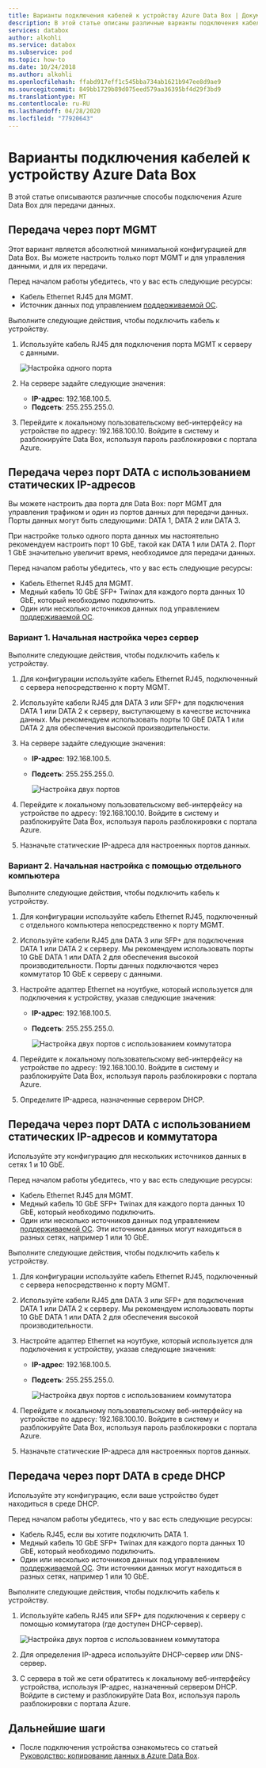 ```yaml
---
title: Варианты подключения кабелей к устройству Azure Data Box | Документация Майкрософт
description: В этой статье описаны различные варианты подключения кабелей к устройству Azure Data Box.
services: databox
author: alkohli
ms.service: databox
ms.subservice: pod
ms.topic: how-to
ms.date: 10/24/2018
ms.author: alkohli
ms.openlocfilehash: ffabd917eff1c545bba734ab1621b947ee8d9ae9
ms.sourcegitcommit: 849bb1729b89d075eed579aa36395bf4d29f3bd9
ms.translationtype: MT
ms.contentlocale: ru-RU
ms.lasthandoff: 04/28/2020
ms.locfileid: "77920643"
---
```

# <a name="cabling-options-for-your-azure-data-box"></a>Варианты подключения кабелей к устройству Azure Data Box

В этой статье описываются различные способы подключения Azure Data Box для передачи данных.

## <a name="transfer-via-mgmt-port"></a>Передача через порт MGMT

Этот вариант является абсолютной минимальной конфигурацией для Data Box. Вы можете настроить только порт MGMT и для управления данными, и для их передачи.

Перед началом работы убедитесь, что у вас есть следующие ресурсы:

- Кабель Ethernet RJ45 для MGMT.
- Источник данных под управлением [поддерживаемой ОС](data-box-system-requirements.md#supported-operating-systems-for-clients).

Выполните следующие действия, чтобы подключить кабель к устройству.

1. Используйте кабель RJ45 для подключения порта MGMT к серверу с данными.

    ![Настройка одного порта](media/data-box-cable-options/cabling-mgmt-only.png)

2. На сервере задайте следующие значения:

    - **IP-адрес**: 192.168.100.5.
    - **Подсеть**: 255.255.255.0.

3. Перейдите к локальному пользовательскому веб-интерфейсу на устройстве по адресу: 192.168.100.10. Войдите в систему и разблокируйте Data Box, используя пароль разблокировки с портала Azure.


## <a name="transfer-via-data-port-with-static-ips"></a>Передача через порт DATA с использованием статических IP-адресов

Вы можете настроить два порта для Data Box: порт MGMT для управления трафиком и один из портов данных для передачи данных. Порты данных могут быть следующими: DATA 1, DATA 2 или DATA 3.

При настройке только одного порта данных мы настоятельно рекомендуем настроить порт 10 GbE, такой как DATA 1 или DATA 2. Порт 1 GbE значительно увеличит время, необходимое для передачи данных.

Перед началом работы убедитесь, что у вас есть следующие ресурсы:

- Кабель Ethernet RJ45 для MGMT.
- Медный кабель 10 GbE SFP+ Twinax для каждого порта данных 10 GbE, который необходимо подключить.
- Один или несколько источников данных под управлением [поддерживаемой ОС](data-box-system-requirements.md#supported-operating-systems-for-clients).

### <a name="option-1---initial-setup-via-server"></a>Вариант 1. Начальная настройка через сервер

Выполните следующие действия, чтобы подключить кабель к устройству.

1. Для конфигурации используйте кабель Ethernet RJ45, подключенный с сервера непосредственно к порту MGMT.
2. Используйте кабели RJ45 для DATA 3 или SFP+ для подключения DATA 1 или DATA 2 к серверу, выступающему в качестве источника данных. Мы рекомендуем использовать порты 10 GbE DATA 1 или DATA 2 для обеспечения высокой производительности.
3. На сервере задайте следующие значения:

   - **IP-адрес**: 192.168.100.5.
   - **Подсеть**: 255.255.255.0.

     ![Настройка двух портов](media/data-box-cable-options/cabling-2-port-setup.png)

3. Перейдите к локальному пользовательскому веб-интерфейсу на устройстве по адресу: 192.168.100.10. Войдите в систему и разблокируйте Data Box, используя пароль разблокировки с портала Azure.
4. Назначьте статические IP-адреса для настроенных портов данных.

### <a name="option-2---initial-setup-via-separate-computer"></a>Вариант 2. Начальная настройка с помощью отдельного компьютера

Выполните следующие действия, чтобы подключить кабель к устройству.

1. Для конфигурации используйте кабель Ethernet RJ45, подключенный с отдельного компьютера непосредственно к порту MGMT.
2. Используйте кабели RJ45 для DATA 3 или SFP+ для подключения DATA 1 или DATA 2 к серверу. Мы рекомендуем использовать порты 10 GbE DATA 1 или DATA 2 для обеспечения высокой производительности. Порты данных подключаются через коммутатор 10 GbE к серверу с данными.
3. Настройте адаптер Ethernet на ноутбуке, который используется для подключения к устройству, указав следующие значения:

   - **IP-адрес**: 192.168.100.5.
   - **Подсеть**: 255.255.255.0.

     ![Настройка двух портов с использованием коммутатора](media/data-box-cable-options/cabling-with-static-ip.png)

3. Перейдите к локальному пользовательскому веб-интерфейсу на устройстве по адресу: 192.168.100.10. Войдите в систему и разблокируйте Data Box, используя пароль разблокировки с портала Azure.
4. Определите IP-адреса, назначенные сервером DHCP.

## <a name="transfer-via-data-port-with-static-ips-using-a-switch"></a>Передача через порт DATA с использованием статических IP-адресов и коммутатора 

Используйте эту конфигурацию для нескольких источников данных в сетях 1 и 10 GbE.

Перед началом работы убедитесь, что у вас есть следующие ресурсы:

- Кабель Ethernet RJ45 для MGMT.
- Медный кабель 10 GbE SFP+ Twinax для каждого порта данных 10 GbE, который необходимо подключить.
- Один или несколько источников данных под управлением [поддерживаемой ОС](data-box-system-requirements.md#supported-operating-systems-for-clients). Эти источники данных могут находиться в разных сетях, например 1 или 10 GbE.

Выполните следующие действия, чтобы подключить кабель к устройству.

1. Для конфигурации используйте кабель Ethernet RJ45, подключенный с сервера непосредственно к порту MGMT.
2. Используйте кабели RJ45 для DATA 3 или SFP+ для подключения DATA 1 или DATA 2 к серверу. Мы рекомендуем использовать порты 10 GbE DATA 1 или DATA 2 для обеспечения высокой производительности.
3. Настройте адаптер Ethernet на ноутбуке, который используется для подключения к устройству, указав следующие значения:

   - **IP-адрес**: 192.168.100.5.
   - **Подсеть**: 255.255.255.0.

     ![Настройка двух портов с использованием коммутатора](media/data-box-cable-options/cabling-with-switch-static-ip.png)

3. Перейдите к локальному пользовательскому веб-интерфейсу на устройстве по адресу: 192.168.100.10. Войдите в систему и разблокируйте Data Box, используя пароль разблокировки с портала Azure.
4. Назначьте статические IP-адреса для настроенных портов данных.


## <a name="transfer-via-data-port-in-a-dhcp-environment"></a>Передача через порт DATA в среде DHCP

Используйте эту конфигурацию, если ваше устройство будет находиться в среде DHCP.

Перед началом работы убедитесь, что у вас есть следующие ресурсы:

- Кабель RJ45, если вы хотите подключить DATA 1.
- Медный кабель 10 GbE SFP+ Twinax для каждого порта данных 10 GbE, который необходимо подключить.
- Один или несколько источников данных под управлением [поддерживаемой ОС](data-box-system-requirements.md#supported-operating-systems-for-clients). Эти источники данных могут находиться в разных сетях, например 1 или 10 GbE.

Выполните следующие действия, чтобы подключить кабель к устройству.

1. Используйте кабель RJ45 или SFP+ для подключения к серверу с помощью коммутатора (где доступен DHCP-сервер).

    ![Настройка двух портов с использованием коммутатора](media/data-box-cable-options/cabling-dhcp-data-only.png)
2. Для определения IP-адреса используйте DHCP-сервер или DNS-сервер.
3. С сервера в той же сети обратитесь к локальному веб-интерфейсу устройства, используя IP-адрес, назначенный сервером DHCP. Войдите в систему и разблокируйте Data Box, используя пароль разблокировки с портала Azure.

## <a name="next-steps"></a>Дальнейшие шаги

- После подключения устройства ознакомьтесь со статьей [Руководство: копирование данных в Azure Data Box](data-box-deploy-copy-data.md).
